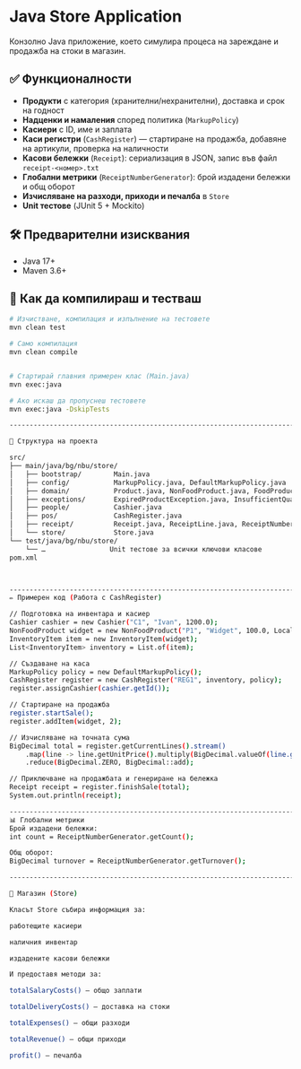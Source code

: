 # Java Store Application

Конзолно Java приложение, което симулира процеса на зареждане и продажба на стоки в магазин.

## ✅ Функционалности
- **Продукти** с категория (хранителни/нехранителни), доставка и срок на годност  
- **Надценки и намаления** според политика (`MarkupPolicy`)  
- **Касиери** с ID, име и заплата  
- **Каси регистри** (`CashRegister`) — стартиране на продажба, добавяне на артикули, проверка на наличности  
- **Касови бележки** (`Receipt`): сериализация в JSON, запис във файл `receipt-<номер>.txt`  
- **Глобални метрики** (`ReceiptNumberGenerator`): брой издадени бележки и общ оборот  
- **Изчисляване на разходи, приходи и печалба** в `Store`  
- **Unit тестове** (JUnit 5 + Mockito)

## 🛠 Предварителни изисквания
- Java 17+  
- Maven 3.6+

## 🚀 Как да компилираш и тестваш
```bash
# Изчистване, компилация и изпълнение на тестовете
mvn clean test

# Само компилация
mvn clean compile


# Стартирай главния примерен клас (Main.java)
mvn exec:java

# Ако искаш да пропуснеш тестовете
mvn exec:java -DskipTests

-------------------------------------------------------------------------------------------------------

📂 Структура на проекта

src/
├── main/java/bg/nbu/store/
│   ├── bootstrap/        Main.java  
│   ├── config/           MarkupPolicy.java, DefaultMarkupPolicy.java  
│   ├── domain/           Product.java, NonFoodProduct.java, FoodProduct.java, InventoryItem.java, Category.java  
│   ├── exceptions/       ExpiredProductException.java, InsufficientQuantityException.java  
│   ├── people/           Cashier.java  
│   ├── pos/              CashRegister.java  
│   ├── receipt/          Receipt.java, ReceiptLine.java, ReceiptNumberGenerator.java  
│   └── store/            Store.java  
└── test/java/bg/nbu/store/  
    └── …                Unit тестове за всички ключови класове  
pom.xml



-------------------------------------------------------------------------------------------------------
✏️ Примерен код (Работа с CashRegister)

// Подготовка на инвентара и касиер
Cashier cashier = new Cashier("C1", "Ivan", 1200.0);
NonFoodProduct widget = new NonFoodProduct("P1", "Widget", 100.0, LocalDate.now().plusDays(10), 50);
InventoryItem item = new InventoryItem(widget);
List<InventoryItem> inventory = List.of(item);

// Създаване на каса
MarkupPolicy policy = new DefaultMarkupPolicy();
CashRegister register = new CashRegister("REG1", inventory, policy);
register.assignCashier(cashier.getId());

// Стартиране на продажба
register.startSale();
register.addItem(widget, 2);

// Изчисляване на точната сума
BigDecimal total = register.getCurrentLines().stream()
    .map(line -> line.getUnitPrice().multiply(BigDecimal.valueOf(line.getQuantity())))
    .reduce(BigDecimal.ZERO, BigDecimal::add);

// Приключване на продажбата и генериране на бележка
Receipt receipt = register.finishSale(total);
System.out.println(receipt);

---------------------------------------------------------------------------------------------------------------------
📊 Глобални метрики
Брой издадени бележки:
int count = ReceiptNumberGenerator.getCount();

Общ оборот:
BigDecimal turnover = ReceiptNumberGenerator.getTurnover();

---------------------------------------------------------------------------------------------------------------------

🏪 Магазин (Store)

Класът Store събира информация за:

работещите касиери

наличния инвентар

издадените касови бележки

И предоставя методи за:

totalSalaryCosts() – общо заплати

totalDeliveryCosts() – доставка на стоки

totalExpenses() – общи разходи

totalRevenue() – общи приходи

profit() – печалба


